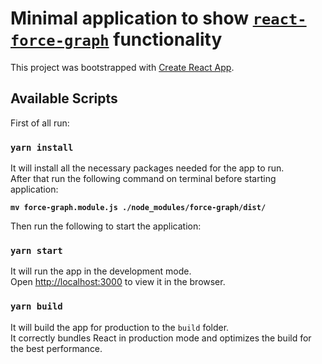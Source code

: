 # Minimal application to show [`react-force-graph`](https://github.com/vasturiano/react-force-graph) functionality

This project was bootstrapped with [Create React App](https://github.com/facebook/create-react-app).

## Available Scripts

First of all run:

### `yarn install`

It will install all the necessary packages needed for the app to run.\
After that run the following command on terminal before starting application:

<b>`mv force-graph.module.js ./node_modules/force-graph/dist/` </b>

Then run the following to start the application:

### `yarn start`

It will run the app in the development mode.\
Open [http://localhost:3000](http://localhost:3000) to view it in the browser.

### `yarn build`

It will build the app for production to the `build` folder.\
It correctly bundles React in production mode and optimizes the build for the best performance.
